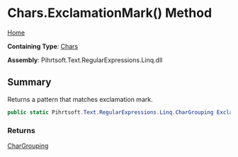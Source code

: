 # Chars\.ExclamationMark\(\) Method

[Home](../../../../../../README.md)

**Containing Type**: [Chars](../README.md)

**Assembly**: Pihrtsoft\.Text\.RegularExpressions\.Linq\.dll

## Summary

Returns a pattern that matches exclamation mark\.

```csharp
public static Pihrtsoft.Text.RegularExpressions.Linq.CharGrouping ExclamationMark()
```

### Returns

[CharGrouping](../../CharGrouping/README.md)

